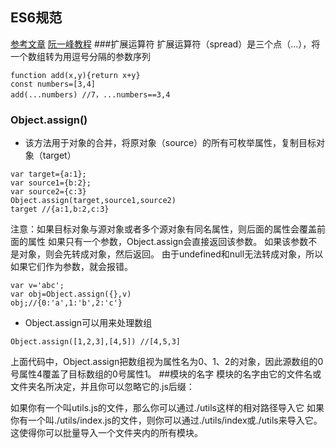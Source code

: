 ## ES6规范
[参考文章](http://bubkoo.com/2015/04/05/javascript-style-guide/)
[阮一峰教程](http://es6.ruanyifeng.com/#docs/let)
###扩展运算符
扩展运算符（spread）是三个点（...），将一个数组转为用逗号分隔的参数序列
```
function add(x,y){return x+y}
const numbers=[3,4]
add(...numbers) //7，...numbers==3,4
```
### Object.assign()
* 该方法用于对象的合并，将原对象（source）的所有可枚举属性，复制目标对象（target）
```
var target={a:1};
var source1={b:2};
var source2={c:3}
Object.assign(target,source1,source2)
target //{a:1,b:2,c:3}
```
注意：如果目标对象与源对象或者多个源对象有同名属性，则后面的属性会覆盖前面的属性
如果只有一个参数，Object.assign会直接返回该参数。
如果该参数不是对象，则会先转成对象，然后返回。
由于undefined和null无法转成对象，所以如果它们作为参数，就会报错。
```
var v='abc';
var obj=Object.assign({},v)
obj;//{0:'a',1:'b',2:'c'}
```

* Object.assign可以用来处理数组 
```
Object.assign([1,2,3],[4,5]) //[4,5,3]
```
上面代码中，Object.assign把数组视为属性名为0、1、2的对象，因此源数组的0号属性4覆盖了目标数组的0号属性1。
##模块的名字
模块的名字由它的文件名或文件夹名所决定，并且你可以忽略它的.js后缀：

如果你有一个叫utils.js的文件，那么你可以通过./utils这样的相对路径导入它
如果你有一个叫./utils/index.js的文件，则你可以通过./utils/index或./utils来导入它。这使得你可以批量导入一个文件夹内的所有模块。